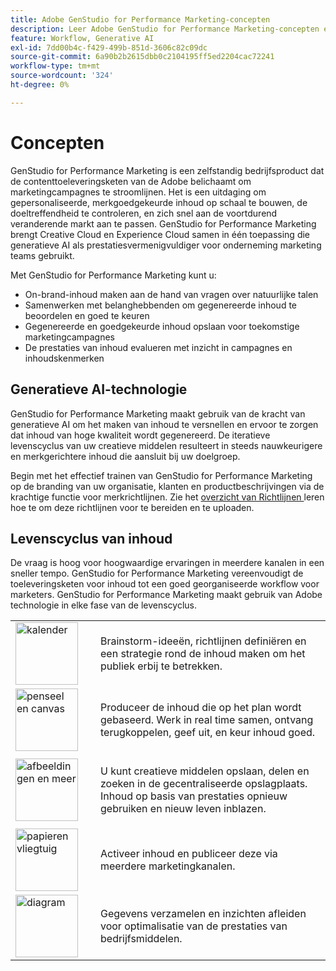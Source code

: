 ```yaml
---
title: Adobe GenStudio for Performance Marketing-concepten
description: Leer Adobe GenStudio for Performance Marketing-concepten en -terminologie.
feature: Workflow, Generative AI
exl-id: 7dd00b4c-f429-499b-851d-3606c82c09dc
source-git-commit: 6a90b2b2615dbb0c2104195ff5ed2204cac72241
workflow-type: tm+mt
source-wordcount: '324'
ht-degree: 0%

---
```


# Concepten

GenStudio for Performance Marketing is een zelfstandig bedrijfsproduct dat de contenttoeleveringsketen van de Adobe belichaamt om marketingcampagnes te stroomlijnen. Het is een uitdaging om gepersonaliseerde, merkgoedgekeurde inhoud op schaal te bouwen, de doeltreffendheid te controleren, en zich snel aan de voortdurend veranderende markt aan te passen. GenStudio for Performance Marketing brengt Creative Cloud en Experience Cloud samen in één toepassing die generatieve AI als prestatiesvermenigvuldiger voor onderneming marketing teams gebruikt.

Met GenStudio for Performance Marketing kunt u:

- On-brand-inhoud maken aan de hand van vragen over natuurlijke talen
- Samenwerken met belanghebbenden om gegenereerde inhoud te beoordelen en goed te keuren
- Gegenereerde en goedgekeurde inhoud opslaan voor toekomstige marketingcampagnes
- De prestaties van inhoud evalueren met inzicht in campagnes en inhoudskenmerken

## Generatieve AI-technologie

GenStudio for Performance Marketing maakt gebruik van de kracht van generatieve AI om het maken van inhoud te versnellen en ervoor te zorgen dat inhoud van hoge kwaliteit wordt gegenereerd. De iteratieve levenscyclus van uw creatieve middelen resulteert in steeds nauwkeurigere en merkgerichtere inhoud die aansluit bij uw doelgroep.

Begin met het effectief trainen van GenStudio for Performance Marketing op de branding van uw organisatie, klanten en productbeschrijvingen via de krachtige functie voor merkrichtlijnen. Zie het [ overzicht van Richtlijnen ](../user-guide/guidelines/overview.md) leren hoe te om deze richtlijnen voor te bereiden en te uploaden.

## Levenscyclus van inhoud

De vraag is hoog voor hoogwaardige ervaringen in meerdere kanalen in een sneller tempo. GenStudio for Performance Marketing vereenvoudigt de toeleveringsketen voor inhoud tot een goed georganiseerde workflow voor marketers. GenStudio for Performance Marketing maakt gebruik van Adobe technologie in elke fase van de levenscyclus.

<table style="table-layout:fixed">
<tr style="border: 0;">
    <td style="width: 120px;">
       <img alt="kalender" src="../assets/csc-workflow-planning.svg" width="100">
    </td>
    <td>
        <p>Brainstorm-ideeën, richtlijnen definiëren en een strategie rond de inhoud maken om het publiek erbij te betrekken.</p>
    </td>
</tr>
<tr style="border: 0;">
    <td style="width: 120px;">
        <img alt="penseel en canvas" src="../assets/csc-creation-production.svg" width="100">
    </td>
    <td>
        <p>Produceer de inhoud die op het plan wordt gebaseerd. Werk in real time samen, ontvang terugkoppelen, geef uit, en keur inhoud goed.</p>
    </td>
</tr>
<tr style="border: 0;">
    <td style="width: 120px;">
        <img alt="afbeeldingen en meer" src="../assets/csc-content-mgmt.svg" width="100">
    </td>
    <td>
        <p>U kunt creatieve middelen opslaan, delen en zoeken in de gecentraliseerde opslagplaats. Inhoud op basis van prestaties opnieuw gebruiken en nieuw leven inblazen.</p>
    </td>
</tr>
<tr style="border: 0;">
    <td style="width: 120px;">
        <img alt="papieren vliegtuig" src="../assets/csc-delivery-activation.svg" width="100">
    </td>
    <td>
        <p>Activeer inhoud en publiceer deze via meerdere marketingkanalen.</P>
    </td>
</tr>
<tr style="border: 0;">
    <td style="width: 120px;">
        <img alt="diagram" src="../assets/csc-reporting-insights.svg" width="100">
    </td>
    <td>
        <p>Gegevens verzamelen en inzichten afleiden voor optimalisatie van de prestaties van bedrijfsmiddelen.</p>
    </td>
</tr>
</table>
